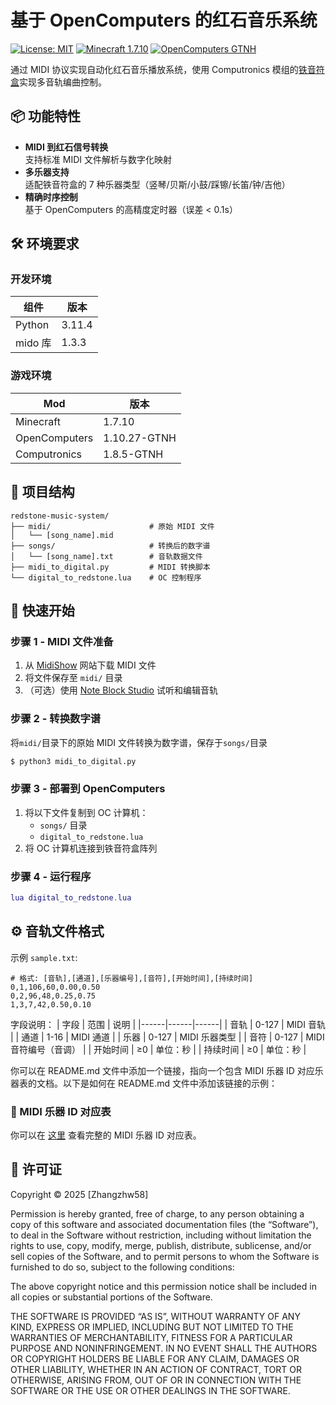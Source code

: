 # 基于 OpenComputers 的红石音乐系统

[![License: MIT](https://img.shields.io/badge/License-MIT-yellow.svg)](https://opensource.org/licenses/MIT)
[![Minecraft 1.7.10](https://img.shields.io/badge/Minecraft-1.7.10-brightgreen)](https://www.minecraft.net)
[![OpenComputers GTNH](https://img.shields.io/badge/OpenComputers-1.10.27--GTNH-blue)](https://ocdoc.cil.li)

通过 MIDI 协议实现自动化红石音乐播放系统，使用 Computronics 模组的[铁音符盒](https://www.mcmod.cn/item/529971.html)实现多音轨编曲控制。

## 📦 功能特性

- **MIDI 到红石信号转换**  
  支持标准 MIDI 文件解析与数字化映射
- **多乐器支持**  
  适配铁音符盒的 7 种乐器类型（竖琴/贝斯/小鼓/踩镲/长笛/钟/吉他）
- **精确时序控制**  
  基于 OpenComputers 的高精度定时器（误差 < 0.1s）

## 🛠️ 环境要求

### 开发环境
| 组件 | 版本 |
|------|----------|
| Python | 3.11.4 |
| mido 库 | 1.3.3 |

### 游戏环境
| Mod | 版本 |
|-----|------|
| Minecraft | 1.7.10 |
| OpenComputers | 1.10.27-GTNH |
| Computronics | 1.8.5-GTNH |

## 📂 项目结构

```
redstone-music-system/
├── midi/                      # 原始 MIDI 文件
│   └── [song_name].mid      
├── songs/                     # 转换后的数字谱
│   └── [song_name].txt        # 音轨数据文件
├── midi_to_digital.py         # MIDI 转换脚本
└── digital_to_redstone.lua    # OC 控制程序
```

## 🚀 快速开始

### 步骤 1 - MIDI 文件准备
1. 从 [MidiShow](https://www.midishow.com) 网站下载 MIDI 文件
2. 将文件保存至 `midi/` 目录
3. （可选）使用 [Note Block Studio](https://opennbs.org/) 试听和编辑音轨

### 步骤 2 - 转换数字谱

将`midi/`目录下的原始 MIDI 文件转换为数字谱，保存于`songs/`目录

```bash
$ python3 midi_to_digital.py
```

### 步骤 3 - 部署到 OpenComputers

1. 将以下文件复制到 OC 计算机：
   - `songs/` 目录
   - `digital_to_redstone.lua`
2. 将 OC 计算机连接到铁音符盒阵列

### 步骤 4 - 运行程序

```lua
lua digital_to_redstone.lua
```

## ⚙️ 音轨文件格式

示例 `sample.txt`:
```plaintext
# 格式: [音轨],[通道],[乐器编号],[音符],[开始时间],[持续时间]
0,1,106,60,0.00,0.50
0,2,96,48,0.25,0.75
1,3,7,42,0.50,0.10
```

字段说明：
| 字段 | 范围 | 说明 |
|------|------|------|
| 音轨 | 0-127 | MIDI 音轨 |
| 通道 | 1-16  | MIDI 通道 |
| 乐器 | 0-127 | MIDI 乐器类型 |
| 音符 | 0-127 | MIDI 音符编号（音调） |
| 开始时间 | ≥0 | 单位：秒 |
| 持续时间 | ≥0 | 单位：秒 |

你可以在 README.md 文件中添加一个链接，指向一个包含 MIDI 乐器 ID 对应乐器表的文档。以下是如何在 README.md 文件中添加该链接的示例：

### 🎵 MIDI 乐器 ID 对应表

你可以在 [这里](https://www.midi.org/specifications-old/item/gm-level-1-sound-set) 查看完整的 MIDI 乐器 ID 对应表。

<!-- ## 🧩 扩展开发

### 自定义乐器映射
编辑 `instrument_map.json`:
```json
{
  "piano": "harp",
  "strings": "bell",
  "synth": "flute"
}
``` -->

<!-- ## 📚 技术文档

详见 [技术规范](docs/specification.md) 和 [API 参考](docs/api.md) -->

<!-- ## ❓ 常见问题

Q: 如何处理不支持的 MIDI 乐器？  
A: 通过 `--instrument-map` 参数指定映射规则

Q: 时间精度不足导致节奏不稳？  
A: 调整计算机配置文件中的 `threadPriority`

Q: 如何扩展支持更多音符盒？  
A: 继承 `NoteBlockController` 类并实现接口 -->

## 📜 许可证

Copyright © 2025 [Zhangzhw58]

Permission is hereby granted, free of charge, to any person obtaining a copy of this software and associated documentation files (the “Software”), to deal in the Software without restriction, including without limitation the rights to use, copy, modify, merge, publish, distribute, sublicense, and/or sell copies of the Software, and to permit persons to whom the Software is furnished to do so, subject to the following conditions:

The above copyright notice and this permission notice shall be included in all copies or substantial portions of the Software.

THE SOFTWARE IS PROVIDED “AS IS”, WITHOUT WARRANTY OF ANY KIND, EXPRESS OR IMPLIED, INCLUDING BUT NOT LIMITED TO THE WARRANTIES OF MERCHANTABILITY, FITNESS FOR A PARTICULAR PURPOSE AND NONINFRINGEMENT. IN NO EVENT SHALL THE AUTHORS OR COPYRIGHT HOLDERS BE LIABLE FOR ANY CLAIM, DAMAGES OR OTHER LIABILITY, WHETHER IN AN ACTION OF CONTRACT, TORT OR OTHERWISE, ARISING FROM, OUT OF OR IN CONNECTION WITH THE SOFTWARE OR THE USE OR OTHER DEALINGS IN THE SOFTWARE.
